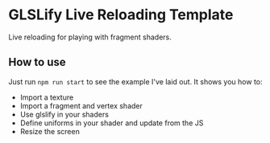 # GLSLify Live Reloading Template

Live reloading for playing with fragment shaders.

## How to use

Just run `npm run start` to see the example I've laid out. It shows you how to:
* Import a texture
* Import a fragment and vertex shader
* Use glslify in your shaders
* Define uniforms in your shader and update from the JS
* Resize the screen
